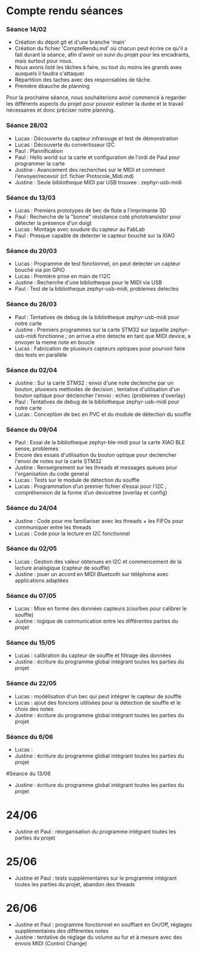 # Compte rendu séances

### Séance 14/02

- Création du dépot git et d'une branche 'main'
- Création du fichier 'CompteRendu.md' où chacun peut écrire ce qu'il a fait durant la séance, afin d'avoir un suivi du projet pour les encadrants, mais surtout pour nous.
- Nous avons listé les tâches à faire, ou tout du moins les grands axes auxquels il faudra s'attaquer.
- Répartition des taches avec des responsables de tâche.
- Première ébauche de planning

Pour la prochaine séance, nous souhaiterions avoir commencé à regarder les différents aspects du projet pour pouvoir estimer la durée et le travail nécessaires et donc préciser notre planning.

### Séance 28/02
- Lucas : Découverte du capteur infrarouge et test de démonstration 
- Lucas : Découverte du convertisseur I2C 
- Paul : Plannification 
- Paul : Hello world sur la carte et configuration de l'ordi de Paul pour programmer la carte
- Justine : Avancement des recherches sur le MIDI et comment l'envoyer/recevoir (cf. fichier Protocole_Midi.md)
- Justine : Seule bibliotheque MIDI par USB trouvee : zephyr-usb-midi

### Séance du 13/03

- Lucas : Premiers prototypes de bec de flute a l'imprimante 3D
- Paul : Recherche de la "bonne" résistance coté phototransistor pour détecter la présence d'un doigt
- Lucas : Montage avec soudure du capteur au FabLab
- Paul : Presque capable de detecter le capteur bouché sur la XIAO

### Séance du 20/03

- Lucas : Programme de test fonctionnel, on peut detecter un capteur bouché via pin GPIO
- Lucas : Première prise en main de l'I2C
- Justine : Recherche d'une bibliotheque pour le MIDI via USB
- Paul : Test de la bibliotheque zephyr-usb-midi, problemes detectes

### Séance du 26/03

- Paul : Tentatives de debug de la bibliotheque zephyr-usb-midi pour notre carte
- Justine : Premiers programmes sur la carte STM32 sur laquelle zephyr-usb-midi fonctionne ; on arrive a etre detecte en tant que MIDI device, a envoyer la meme note en boucle
- Lucas : Fabrication de plusieurs capteurs optiques pour pourvoir faire des tests en parallèle

### Séance du 02/04

- Justine : Sur la carte STM32 : envoi d'une note declenche par un bouton, plusieurs methodes de decision ; tentative d'utilisation d'un bouton optique pour déclencher l'envoi : echec (problemes d'overlay)
- Paul : Tentatives de debug de la bibliotheque zephyr-usb-midi pour notre carte
- Lucas : Conception de bec en PVC et du module de détection du souffle

### Séance du 09/04

- Paul : Essai de la bibliotheque zephyr-ble-midi pour la carte XIAO BLE sense, problemes
- Encore des essais d'utilisation du bouton optique pour declencher l'envoi de notes sur la carte STM32 
- Justine : Renseignement sur les threads et messages queues pour l'organisation du code general
- Lucas : Tests sur le module de détection du souffle
- Lucas : Programmation d’un premier fichier d’essai pour l’I2C ; compréhension de la forme d’un devicetree (overlay et config)

### Séance du 24/04

- Justine : Code pour me familiariser avec les threads + les FIFOs pour communiquer entre les threads
- Lucas : Code pour la lecture en I2C fonctionnel

### Séance du 02/05

- Lucas : Gestion des valeur obtenues en I2C et commencement de la lecture analogique (capteur de souffle)
- Justine : jouer un accord en MIDI Bluetooth sur téléphone avec applications adaptées

### Séance du 07/05

- Lucas : Mise en forme des données capteurs (courbes pour calibrer le souffle)
- Justine : logique de communication entre les différentes parties du projet

### Séance du 15/05

- Lucas : calibration du capteur de souffle et filtrage des données
- Justine : écriture du programme global intégrant toutes les parties du projet

### Séance du 22/05

- Lucas : modélisation d'un bec qui peut intégrer le capteur de souffle
- Lucas : ajout des foncions utilisées pour la détection de souffle et le choix des notes
- Justine : écriture du programme global intégrant toutes les parties du projet

### Séance du 6/06

- Lucas : 
- Justine : écriture du programme global intégrant toutes les parties du projet

#Séance du 13/06

- Justine : écriture du programme global intégrant toutes les parties du projet

# 24/06

- Justine et Paul : réorganisation du programme intégrant toutes les parties du projet

# 25/06 

- Justine et Paul : tests supplémentaires sur le programme intégrant toutes les parties du projet, abandon des threads

# 26/06

- Justine et Paul : programme fonctionnel en soufflant en On/Off, réglages supplémentaires des différentes notes
- Justine : tentative de réglage du volume au fur et à mesure avec des envois MIDI (Control Change)
